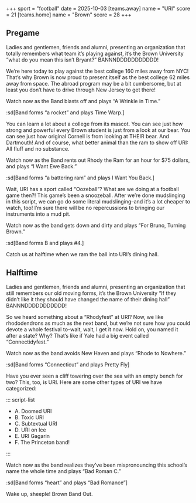 +++
sport = "football"
date = 2025-10-03
[teams.away]
name = "URI"
score = 21
[teams.home]
name = "Brown"
score = 28
+++

## Pregame

Ladies and gentlemen, friends and alumni, presenting an organization that totally remembers what team it’s playing against, it’s the Brown University “what do you mean this isn’t Bryant?” BANNNDDDDDDDDDDD!

We’re here today to play against the best college 160 miles away from NYC! That’s why Brown is now proud to present itself as the best college 62 miles away from space. The abroad program may be a bit cumbersome, but at least you don’t have to drive through New Jersey to get there!

Watch now as the Band blasts off and plays “A Wrinkle in Time.”

:sd[Band forms “a rocket”  and plays Time Warp.]

You can learn a lot about a college from its mascot. You can see just how strong and powerful every Brown student is just from a look at our bear. You can see just how original Cornell is from looking at THEIR bear. And Dartmouth! And of course, what better animal than the ram to show off URI: All fluff and no substance.

Watch now as the Band rents out Rhody the Ram for an hour for $75 dollars, and plays “I Want Ewe Back.”

:sd[Band forms “a battering ram” and plays I Want You Back.]

Wait, URI has a sport called “Oozeball”? What are we doing at a football game then?! This game’s been a snoozeball. After we’re done mudslinging in this script, we can go do some literal mudslinging–and it’s a lot cheaper to watch, too! I’m sure there will be no repercussions to bringing our instruments into a mud pit.

Watch now as the band gets down and dirty and plays “For Bruno, Turning Brown.”

:sd[Band forms B and plays #4.]

Catch us at halftime when we ram the ball into URI’s dining hall.

## Halftime

Ladies and gentlemen, friends and alumni, presenting an organization that still remembers our old moving forms, it’s the Brown University “If they didn’t like it they should have changed the name of their dining hall” BANNNDDDDDDDDDDD!

So we heard something about a “Rhodyfest” at URI? Now, we like rhododendrons as much as the next band, but we’re not sure how you could devote a whole festival to–wait, wait, I get it now. Hold on, you named it after a state? Why? That’s like if Yale had a big event called “Connectidyfest.”

Watch now as the band avoids New Haven and plays “Rhode to Nowhere.”

:sd[Band forms “Connecticut” and plays Pretty Fly]

Have you ever seen a cliff towering over the sea with an empty bench for two? This, too, is URI. Here are some other types of URI we have categorized:

::: script-list 
- A. Doomed URI
- B. Toxic URI
- C. Subtextual URI
- D. URI on Ice 
- E. URI Gagarin
- F. The Princeton band!

:::

Watch now as the band realizes they’ve been mispronouncing this school’s name the whole time and plays “Bad Roman C.”

:sd[Band forms “heart” and plays “Bad Romance”]

Wake up, sheeple! Brown Band Out.
